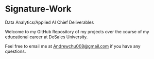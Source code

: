 # Signature-Work
Data Analytics/Applied AI Chief Deliverables

Welcome to my GitHub Repository of my projects over the course of my educational career at DeSales University.

Feel free to email me at Andrewchu008@gmail.com if you have any questions.
